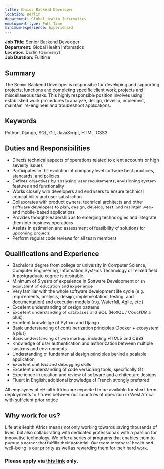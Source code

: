 ```yaml
---
title: Senior Backend Developer
location: Berlin
department: Global Health Informatics 
employment-type: Full-Time 
minimum-experience: Experienced
---
```

**Job Title:** Senior Backend Developer  
**Department:** Global Health Informatics  
**Location:** Berlin (Germany)  
**Job Duration:** Fulltime

## Summary
The Senior Backend Developer is responsible for developing and supporting projects, functions and completing specific client work, projects and miscellaneous tasks. This highly responsible position involves using established work procedures to analyze, design, develop, implement, maintain, re-engineer and troubleshoot applications.

## Keywords
Python, Django, SQL, Git, JavaScript, HTML, CSS3

## Duties and Responsibilities

* Directs technical aspects of operations related to client accounts or high severity issues 
* Participates in the evolution of company level software best practices, standards, and policies 
* Defines objectives by analyzing user requirements; envisioning system features and functionality 
* Works closely with developers and end users to ensure technical compatibility and user satisfaction
* Collaborates with product owners, technical architects and other software developers to plan, design, develop, test, and maintain web- and mobile-based applications 
* Provides thought-leadership as to emerging technologies and integrate them into business operations
* Assists in estimation and assessment of feasibility of solutions for upcoming projects
* Perform regular code reviews for all team members

## Qualifications and Experience

* Bachelor’s degree from college or university in Computer Science, Computer Engineering, Information Systems Technology or related field. A postgraduate degree is desirable.
* Minimum of 5 years of experience in Software Development or an equivalent of education and experience
* Very familiar with the whole software development life cycle (e.g. requirements, analysis, design, implementation, testing, and documentation) and execution models (e.g. Waterfall, Agile, etc.)
* Excellent understanding of design patterns
* Excellent understanding of databases and SQL (NoSQL / CouchDB a plus)
* Excellent knowledge of Python and Django
* Basic understanding of containerization principles (Docker + ecosystem a plus)
* Basic understanding of web markup, including HTML5 and CSS3
* Knowledge of user authentication and authorization between multiple systems and environments
* Understanding of fundamental design principles behind a scalable application
* Excellent unit test and debugging skills
* Excellent understanding of code versioning tools, specifically Git
* Experience in creation and review of software and architecture designs
* Fluent in English; additional knowledge of French strongly preferred

All employees at eHealth Africa are expected to be available for short-term deployments to / travel between our countries of operation in West Africa with sufficient prior notice

## Why work for us?
Life at eHealth Africa means not only working towards saving thousands of lives, but also collaborating with dedicated professionals with a passion for innovative technology. We offer a series of programs that enables them to pursue a career that fulfills their potential. Our team members’ health and well-being is our priority as well as rewarding them for their hard work.

### Please apply via [this link](https://eHealthAfrica.bamboohr.com/jobs/view.php?id=32) only.